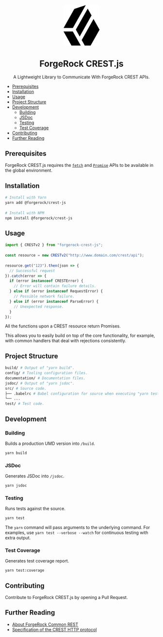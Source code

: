 <div align="center">
  <img width="120" src="logo.png">
  <h1>ForgeRock CREST.js</h1>
  A Lightweight Library to Communicate With ForgeRock CREST APIs.
</div>

<!-- TOC depthFrom:2 -->

- [Prerequisites](#prerequisites)
- [Installation](#installation)
- [Usage](#usage)
- [Project Structure](#project-structure)
- [Development](#development)
  - [Building](#building)
  - [JSDoc](#jsdoc)
  - [Testing](#testing)
  - [Test Coverage](#test-coverage)
- [Contributing](#contributing)
- [Further Reading](#further-reading)

<!-- /TOC -->

## Prerequisites

ForgeRock CREST.js requires the [`fetch`][mdn-fetch] and [`Promise`][mdn-promise] APIs to be available in the global environment.

## Installation

```sh
# Install with Yarn
yarn add @forgerock/crest-js

# Install with NPM
npm install @forgerock/crest-js
```

## Usage

```js
import { CRESTv2 } from "forgerock-crest-js";

const resource = new CRESTv2("http://www.domain.com/crest/api");

resource.get("123").then(json => {
  // Successful request
}).catch(error => {
  if (error instanceof CRESTError) {
    // Error will contain failure details.
  } else if (error instanceof RequestError) {
    // Possible network failure.
  } else if (error instanceof ParseError) {
    // Unexpected response.
  }
});
```

All the functions upon a CREST resource return Promises.

This allows you to easily build on top of the core functionality, for example, with common handlers that deal with rejections consistently.

## Project Structure

```sh
build/ # Output of "yarn build".
config/ # Tooling configuration files.
documentation/ # Documentation files.
jsdoc/ # Output of "yarn jsdoc".
src/ # Source code.
├── .babelrc # Babel configuration for source when executing "yarn test" or "yarn test:coverage".
└── ...
test/ # Test code.
```

## Development

### Building

Builds a production UMD version into `/build`.

```sh
yarn build
```

### JSDoc

Generates JSDoc into `/jsdoc`.

```sh
yarn jsdoc
```

### Testing

Runs tests against the source.

```sh
yarn test
```

The `yarn` command will pass arguments to the underlying command. For examples, use `yarn test --verbose --watch` for continuous testing with extra output.

### Test Coverage

Generates test coverage report.

```sh
yarn test:coverage
```

## Contributing

Contribute to ForgeRock CREST.js by opening a Pull Request.

## Further Reading

- [About ForgeRock Common REST][docs-dev-guide-about-crest]
- [Specification of the CREST HTTP protocol][forgerock-commons-protocol]

[docs-dev-guide-about-crest]: https://backstage.forgerock.com/docs/am/6/dev-guide/#sec-about-crest
[forgerock-commons-protocol]: https://stash.forgerock.org/projects/COMMONS/repos/forgerock-commons/browse/rest/Protocol.md
[mdn-fetch]: https://developer.mozilla.org/en-US/docs/Web/API/Fetch_API
[mdn-promise]: https://developer.mozilla.org/en-US/docs/Web/JavaScript/Reference/Global_Objects/Promise
